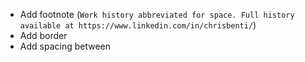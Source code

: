 -   Add footnote (`Work history abbreviated for space. Full history available at https://www.linkedin.com/in/chrisbenti/`)
-   Add border
-   Add spacing between
